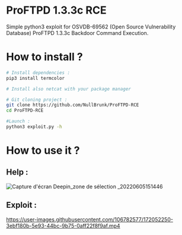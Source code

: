 # ProFTPD 1.3.3c RCE
Simple python3 exploit for OSVDB-69562 (Open Source Vulnerability Database) ProFTPD 1.3.3c Backdoor Command Execution.

# How to install ?

```bash
# Install dependencies :
pip3 install termcolor

# Install also netcat with your package manager

# Git cloning project :
git clone https://github.com/NullBrunk/ProFTPD-RCE
cd ProFTPD-RCE

#Launch :
python3 exploit.py -h

```

# How to use it ?

## Help :

![Capture d'écran Deepin_zone de sélection _20220605151446](https://user-images.githubusercontent.com/106782577/172052335-95e00a80-d659-4191-b778-0e5a837ab6d1.png)


## Exploit :

https://user-images.githubusercontent.com/106782577/172052250-3ebf180b-5e93-44bc-9b75-0aff22f8f9af.mp4
